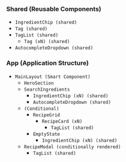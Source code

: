 ### Shared (Reusable Components)

- `IngredientChip (shared)`
- `Tag (shared)`
- `TagList (shared)`
  - `Tag (xN) (shared)`
- `AutocompleteDropdown (shared)`

### App (Application Structure)

- `MainLayout (Smart Component)`
  - `HeroSection`
  - `SearchIngredients`
    - `IngredientChip (xN) (shared)`
    - `AutocompleteDropdown (shared)`
  - `(Conditional)`
    - `RecipeGrid`
      - `RecipeCard (xN)`
        - `TagList (shared)`
    - `EmptyState`
      - `IngredientChip (xN) (shared)`
  - `RecipeModal (conditionally rendered)`
    - `TagList (shared)`
